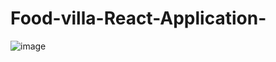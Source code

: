 # Food-villa-React-Application-
![image](https://github.com/Nehal786/Food-villa-React-Application-/assets/63148180/f737a250-25ba-4bbe-b4f5-51b750bc64fe)
